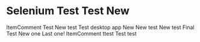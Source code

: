 # Selenium Test  Test New 
ItemComment Test New test 
Test desktop app New New test New test Final Test New one
Last one! ItemComment
ttest Test 
test
